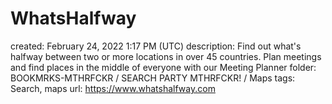 # WhatsHalfway

created: February 24, 2022 1:17 PM (UTC)
description: Find out what's halfway between two or more locations in over 45 countries. Plan meetings and find places in the middle of everyone with our Meeting Planner
folder: BOOKMRKS-MTHRFCKR / SEARCH PARTY MTHRFCKR! / Maps
tags: Search, maps
url: https://www.whatshalfway.com